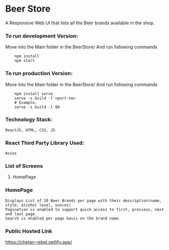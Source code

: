 # Beer Store
A Responsive Web UI that lists all the Beer brands available in the shop.

### To run development Version:
Move into the Main folder in the BeerStore/
And run following commands
```
    npm install
    npm start
```
    

### To run production Version:
Move into the Main folder in the BeerStore/
And run following commands
```
    npm install serve
    serve -s build -l <port-no>
    # Example.
    serve -s build -l 80
```

### Technology Stack:
    ReactJS, HTML, CSS, JS

### React Third Party Library Used:
    Axios

### List of Screens
1. HomePage

### HomePage
    Displays List of 20 Beer Brands per page with their description(name, style, alcohol level, ounces)
    Pagination is enabled to support quick access to first, previous, next and last page.
    Search is enabled per page basis on the brand name.

### Public Hosted Link

https://chetan-rebel.netlify.app/
